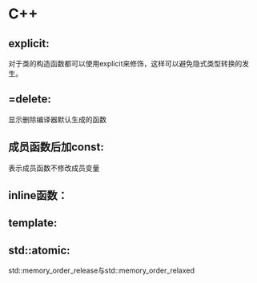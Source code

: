 # C++

## explicit: 

对于类的构造函数都可以使用explicit来修饰，这样可以避免隐式类型转换的发生。

## =delete:

显示删除编译器默认生成的函数

## 成员函数后加const:

表示成员函数不修改成员变量

## inline函数：



## template:



## std::atomic:

std::memory_order_release与std::memory_order_relaxed